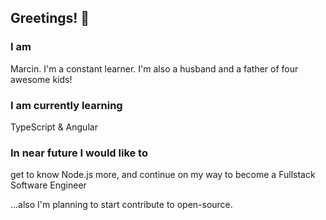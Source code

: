 ## Greetings! 👋
### I am
Marcin. I'm a constant learner. I'm also a husband and a father of four awesome kids!

### I am currently learning
TypeScript & Angular

### In near future I would like to 
get to know Node.js more, and continue on my way to become a Fullstack Software Engineer

...also I'm planning to start contribute to open-source.

<!--
**marcindampc/marcindampc** is a ✨ _special_ ✨ repository because its `README.md` (this file) appears on your GitHub profile.

Here are some ideas to get you started:

- 🔭 I’m currently working on ...
- 🌱 I’m currently learning ...
- 👯 I’m looking to collaborate on ...
- 🤔 I’m looking for help with ...
- 💬 Ask me about ...
- 📫 How to reach me: ...
- 😄 Pronouns: ...
- ⚡ Fun fact: ...
-->
